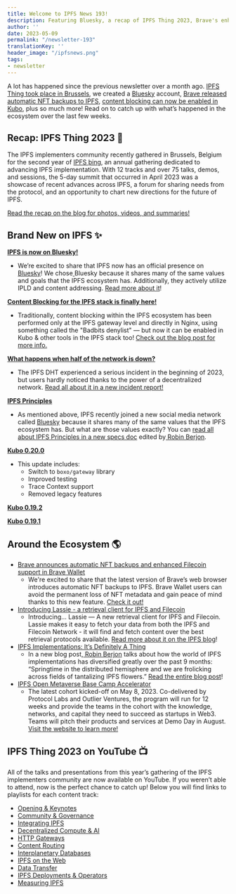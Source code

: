 ```yaml
---
title: Welcome to IPFS News 193!
description: Featuring Bluesky, a recap of IPFS Thing 2023, Brave's enhanced IPFS support, content blocking in Kubo, and much more!
author: ''
date: 2023-05-09
permalink: "/newsletter-193"
translationKey: ''
header_image: "/ipfsnews.png"
tags:
- newsletter
---
```


A lot has happened since the previous newsletter over a month ago. [IPFS Thing took place in Brussels](https://blog.ipfs.tech/2023-ipfs-thing-recap/), we created a [Bluesky](https://blog.ipfs.tech/2023-ipfs-on-bluesky/) account, [Brave released automatic NFT backups to IPFS](https://brave.com/nft-pinning/), [content blocking can now be enabled in Kubo](https://blog.ipfs.tech/2023-content-blocking-for-the-ipfs-stack/), plus so much more! Read on to catch up with what’s happened in the ecosystem over the last few weeks.

## **Recap: IPFS Thing 2023 🔄**

The IPFS implementers community recently gathered in Brussels, Belgium for the second year of [IPFS þing](https://2023.ipfs-thing.io/), an annual gathering dedicated to advancing IPFS implementation. With 12 tracks and over 75 talks, demos, and sessions, the 5-day summit that occurred in April 2023 was a showcase of recent advances across IPFS, a forum for sharing needs from the protocol, and an opportunity to chart new directions for the future of IPFS.

[Read the recap on the blog for photos, videos, and summaries!](https://blog.ipfs.tech/2023-ipfs-thing-recap/)

## **Brand New on IPFS ✨**

**[IPFS is now on Bluesky!](https://blog.ipfs.tech/2023-ipfs-on-bluesky/)**

* We’re excited to share that IPFS now has an official presence on [Bluesky](https://blueskyweb.xyz/)! We chose[ ](https://twitter.com/bluesky)Bluesky because it shares many of the same values and goals that the IPFS ecosystem has. Additionally, they actively utilize IPLD and content addressing. [Read more about it](https://blog.ipfs.tech/2023-ipfs-on-bluesky/)!

**[Content Blocking for the IPFS stack is finally here!](https://blog.ipfs.tech/2023-content-blocking-for-the-ipfs-stack/)**

* Traditionally, content blocking within the IPFS ecosystem has been performed only at the IPFS gateway level and directly in Nginx, using something called the "Badbits denylist" — but now it can be enabled in Kubo & other tools in the IPFS stack too! [Check out the blog post for more info.](https://blog.ipfs.tech/2023-content-blocking-for-the-ipfs-stack/)

**[What happens when half of the network is down?](https://blog.ipfs.tech/2023-ipfs-unresponsive-nodes/)**

* The IPFS DHT experienced a serious incident in the beginning of 2023, but users hardly noticed thanks to the power of a decentralized network. [Read all about it in a new incident report!](https://blog.ipfs.tech/2023-ipfs-unresponsive-nodes/)

**[IPFS Principles](https://specs.ipfs.tech/architecture/principles/)**

* As mentioned above, IPFS recently joined a new social media network called [Bluesky](https://blueskyweb.xyz/) because it shares many of the same values that the IPFS ecosystem has. But what are those values exactly? You can [read all about IPFS Principles in a new specs doc](https://specs.ipfs.tech/architecture/principles/) edited by[ Robin Berjon](https://twitter.com/robinberjon).

**[Kubo 0.20.0](https://github.com/ipfs/kubo/releases/tag/v0.20.0)**

* This update includes:
    * Switch to `boxo/gateway` library
    * Improved testing
    * Trace Context support
    * Removed legacy features

**[Kubo 0.19.2](https://github.com/ipfs/kubo/releases/tag/v0.19.2)**

**[Kubo 0.19.1](https://github.com/ipfs/kubo/releases/tag/v0.19.1)**


## **Around the Ecosystem 🌎**

* [Brave announces automatic NFT backups and enhanced Filecoin support in Brave Wallet](https://brave.com/nft-pinning/)
    * We're excited to share that the latest version of Brave’s web browser introduces automatic NFT backups to IPFS. Brave Wallet users can avoid the permanent loss of NFT metadata and gain peace of mind thanks to this new feature. [Check it out!](https://brave.com/nft-pinning/)
* [Introducing Lassie - a retrieval client for IPFS and Filecoin](https://blog.ipfs.tech/2023-introducing-lassie/)
    * Introducing... Lassie — A new retrieval client for IPFS and Filecoin. Lassie makes it easy to fetch your data from both the IPFS and Filecoin Network - it will find and fetch content over the best retrieval protocols available. [Read more about it on the IPFS blog](https://blog.ipfs.tech/2023-introducing-lassie/)!
* [IPFS Implementations: It’s Definitely A Thing](https://blog.ipfs.tech/2023-03-implementation-principles/)
    * In a new blog post,[ Robin Berjon](https://twitter.com/robinberjon) talks about how the world of IPFS implementations has diversified greatly over the past 9 months: “Springtime in the distributed hemisphere and we are frolicking across fields of tantalizing IPFS flowers.” [Read the entire blog post](https://blog.ipfs.tech/2023-03-implementation-principles/)!
* [IPFS Open Metaverse Base Camp Accelerator](https://outlierventures.io/ipfs-open-metaverse-base-camp/)
    * The latest cohort kicked-off on May 8, 2023. Co-delivered by Protocol Labs and Outlier Ventures, the program will run for 12 weeks and provide the teams in the cohort with the knowledge, networks, and capital they need to succeed as startups in Web3. Teams will pitch their products and services at Demo Day in August. [Visit the website to learn more!](https://outlierventures.io/ipfs-open-metaverse-base-camp/)


## **IPFS Thing 2023 on YouTube 📺**

All of the talks and presentations from this year’s gathering of the IPFS implementers community are now available on YouTube. If you weren’t able to attend, now is the perfect chance to catch up! Below you will find links to playlists for each content track:

* [Opening & Keynotes](https://www.youtube.com/playlist?list=PLuhRWgmPaHtRnO5G2EF0RxYebcQzLDf5F)
* [Community & Governance](https://www.youtube.com/playlist?list=PLuhRWgmPaHtTIFbOVO5YfXkoFg6wIGbBN)
* [Integrating IPFS](https://www.youtube.com/playlist?list=PLuhRWgmPaHtTI0MS6ZjSJjBxZp7rcjSS_)
* [Decentralized Compute & AI](https://www.youtube.com/playlist?list=PLuhRWgmPaHtQ_lKtbTR-vIW1LYuTjcaPw)
* [HTTP Gateways](https://www.youtube.com/playlist?list=PLuhRWgmPaHtTapMgLW7rRh92Tk8u7wip5)
* [Content Routing](https://www.youtube.com/playlist?list=PLuhRWgmPaHtRBWV3SvInC5ATS8aKV3lsW)
* [Interplanetary Databases](https://www.youtube.com/playlist?list=PLuhRWgmPaHtTO8hr2CYiJPTSe7wybW_op)
* [IPFS on the Web](https://www.youtube.com/playlist?list=PLuhRWgmPaHtQ-TO65P62tqfUM85HCIqSj)
* [Data Transfer](https://www.youtube.com/playlist?list=PLuhRWgmPaHtS6WBDGK8oxcBHA6ILKatVk)
* [IPFS Deployments & Operators](https://www.youtube.com/playlist?list=PLuhRWgmPaHtTYOY5l8nehP_Vt6Ek-svrp)
* [Measuring IPFS](https://www.youtube.com/playlist?list=PLuhRWgmPaHtQkkbiq-PbIkt9_S2NjJz6x)
